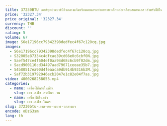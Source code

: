 ```yaml
---
title: 37230BTU เอาต์พุตย่างบาร์บีคิวกลางแจ้งพร้อมตะแกรงทําอาหารเหล็กหล่อเคลือบสแตนเลส-สําหรับใช้ในเชิงพาณิชย์
price: '32327.34'
price_original: '32327.34'
currency: THB
discount: ''
rating: 5
volume: 67
image: S6e17196cc79342398dedfec4f67c120cq.jpg
images:
  - S6e17196cc79342398dedfec4f67c120cq.jpg
  - S32005e87334c4dfcae39cd66e0c6cbf0N.jpg
  - Saef547ce4f604ef0aa94d68c6cb9f02dm.jpg
  - Sacd900116cd34497aad79671ceeae35b7.jpg
  - S4b80517ea90d4feaaca9db914b9316b2M.jpg
  - Saf72b319792946ecb2047e1c82e04f7as.jpg
video: 4000268258053.mp4
categories:
  - name: เครื่องใช้ภายในบ้าน
    slug: เคร-องใช-ภายในบ-าน
  - name: เครื่องใช้ในครัว
    slug: เคร-องใช-ในคร
slug: 37230btu-เอาต-ตย-างบาร-วกลางแจ
encode: oDzG3sm
lang: th
---
```

  